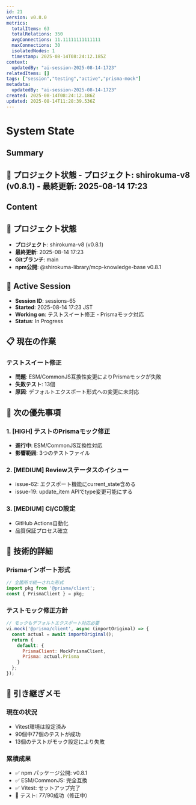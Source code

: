 ```yaml
---
id: 21
version: v0.8.0
metrics:
  totalItems: 63
  totalRelations: 350
  avgConnections: 11.11111111111111
  maxConnections: 30
  isolatedNodes: 1
  timestamp: 2025-08-14T08:24:12.185Z
context:
  updatedBy: "ai-session-2025-08-14-1723"
relatedItems: []
tags: ["session","testing","active","prisma-mock"]
metadata:
  updatedBy: "ai-session-2025-08-14-1723"
created: 2025-08-14T08:24:12.186Z
updated: 2025-08-14T11:28:39.536Z
---
```


# System State

## Summary

## 📍 プロジェクト状態 - **プロジェクト**: shirokuma-v8 (v0.8.1) - **最終更新**: 2025-08-14 17:23

## Content

## 📍 プロジェクト状態
- **プロジェクト**: shirokuma-v8 (v0.8.1)
- **最終更新**: 2025-08-14 17:23
- **Gitブランチ**: main
- **npm公開**: @shirokuma-library/mcp-knowledge-base v0.8.1

## 🔄 Active Session
- **Session ID**: sessions-65
- **Started**: 2025-08-14 17:23 JST
- **Working on**: テストスイート修正 - Prismaモック対応
- **Status**: In Progress

## 📋 現在の作業
### テストスイート修正
- **問題**: ESM/CommonJS互換性変更によりPrismaモックが失敗
- **失敗テスト**: 13個
- **原因**: デフォルトエクスポート形式への変更に未対応

## 🎯 次の優先事項

### 1. [HIGH] テストのPrismaモック修正
- **進行中**: ESM/CommonJS互換性対応
- **影響範囲**: 3つのテストファイル

### 2. [MEDIUM] Reviewステータスのイシュー
- issue-62: エクスポート機能にcurrent_state含める
- issue-19: update_item APIでtype変更可能にする

### 3. [MEDIUM] CI/CD設定
- GitHub Actions自動化
- 品質保証プロセス確立

## 🔧 技術的詳細

### Prismaインポート形式
```javascript
// 全箇所で統一された形式
import pkg from '@prisma/client';
const { PrismaClient } = pkg;
```

### テストモック修正方針
```javascript
// モックもデフォルトエクスポート対応必要
vi.mock('@prisma/client', async (importOriginal) => {
  const actual = await importOriginal();
  return {
    default: {
      PrismaClient: MockPrismaClient,
      Prisma: actual.Prisma
    }
  };
});
```

## 📝 引き継ぎメモ

### 現在の状況
- Vitest環境は設定済み
- 90個中77個のテストが成功
- 13個のテストがモック設定により失敗

### 累積成果
- ✅ npm パッケージ公開: v0.8.1
- ✅ ESM/CommonJS: 完全互換
- ✅ Vitest: セットアップ完了
- 🔄 テスト: 77/90成功（修正中）

